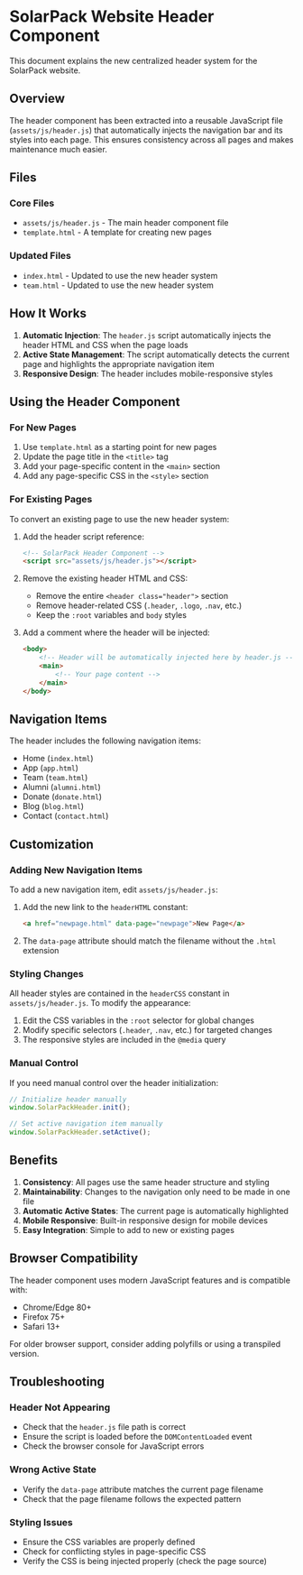 # SolarPack Website Header Component

This document explains the new centralized header system for the SolarPack website.

## Overview

The header component has been extracted into a reusable JavaScript file (`assets/js/header.js`) that automatically injects the navigation bar and its styles into each page. This ensures consistency across all pages and makes maintenance much easier.

## Files

### Core Files
- `assets/js/header.js` - The main header component file
- `template.html` - A template for creating new pages

### Updated Files
- `index.html` - Updated to use the new header system
- `team.html` - Updated to use the new header system

## How It Works

1. **Automatic Injection**: The `header.js` script automatically injects the header HTML and CSS when the page loads
2. **Active State Management**: The script automatically detects the current page and highlights the appropriate navigation item
3. **Responsive Design**: The header includes mobile-responsive styles

## Using the Header Component

### For New Pages

1. Use `template.html` as a starting point for new pages
2. Update the page title in the `<title>` tag
3. Add your page-specific content in the `<main>` section
4. Add any page-specific CSS in the `<style>` section

### For Existing Pages

To convert an existing page to use the new header system:

1. Add the header script reference:
   ```html
   <!-- SolarPack Header Component -->
   <script src="assets/js/header.js"></script>
   ```

2. Remove the existing header HTML and CSS:
   - Remove the entire `<header class="header">` section
   - Remove header-related CSS (`.header`, `.logo`, `.nav`, etc.)
   - Keep the `:root` variables and `body` styles

3. Add a comment where the header will be injected:
   ```html
   <body>
       <!-- Header will be automatically injected here by header.js -->
       <main>
           <!-- Your page content -->
       </main>
   </body>
   ```

## Navigation Items

The header includes the following navigation items:
- Home (`index.html`)
- App (`app.html`)
- Team (`team.html`)
- Alumni (`alumni.html`)
- Donate (`donate.html`)
- Blog (`blog.html`)
- Contact (`contact.html`)

## Customization

### Adding New Navigation Items

To add a new navigation item, edit `assets/js/header.js`:

1. Add the new link to the `headerHTML` constant:
   ```html
   <a href="newpage.html" data-page="newpage">New Page</a>
   ```

2. The `data-page` attribute should match the filename without the `.html` extension

### Styling Changes

All header styles are contained in the `headerCSS` constant in `assets/js/header.js`. To modify the appearance:

1. Edit the CSS variables in the `:root` selector for global changes
2. Modify specific selectors (`.header`, `.nav`, etc.) for targeted changes
3. The responsive styles are included in the `@media` query

### Manual Control

If you need manual control over the header initialization:

```javascript
// Initialize header manually
window.SolarPackHeader.init();

// Set active navigation item manually
window.SolarPackHeader.setActive();
```

## Benefits

1. **Consistency**: All pages use the same header structure and styling
2. **Maintainability**: Changes to the navigation only need to be made in one file
3. **Automatic Active States**: The current page is automatically highlighted
4. **Mobile Responsive**: Built-in responsive design for mobile devices
5. **Easy Integration**: Simple to add to new or existing pages

## Browser Compatibility

The header component uses modern JavaScript features and is compatible with:
- Chrome/Edge 80+
- Firefox 75+
- Safari 13+

For older browser support, consider adding polyfills or using a transpiled version.

## Troubleshooting

### Header Not Appearing
- Check that the `header.js` file path is correct
- Ensure the script is loaded before the `DOMContentLoaded` event
- Check the browser console for JavaScript errors

### Wrong Active State
- Verify the `data-page` attribute matches the current page filename
- Check that the page filename follows the expected pattern

### Styling Issues
- Ensure the CSS variables are properly defined
- Check for conflicting styles in page-specific CSS
- Verify the CSS is being injected properly (check the page source)
